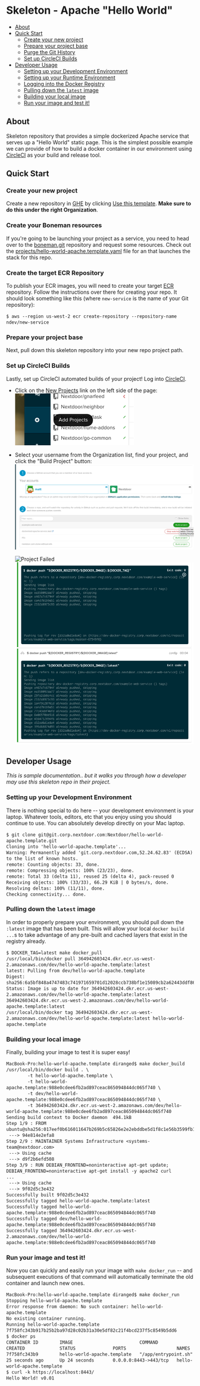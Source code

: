 # Skeleton - Apache "Hello World"

- [About](#about)
- [Quick Start](#quick-start)
  - [Create your new project](#create-your-new-project)
  - [Prepare your project base](#prepare-your-project-base)
  - [Purge the Git History](#purge-the-git-history-and-create-a-fresh-one)
  - [Set up CircleCI Builds](#set-up-circleci-builds)
- [Developer Usage](#developer-usage)
  - [Setting up your Development Environment](#setting-up-your-development-environment)
  - [Setting up your Runtime Environment](#setting-up-your-runtime-environment)
  - [Logging into the Docker Registry](#logging-into-the-docker-registry)
  - [Pulling down the `latest` image](#pulling-down-the-latest-image)
  - [Building your local image](#building-your-local-image)
  - [Run your image and test it!](#run-your-image-and-test-it)

## About
Skeleton repository that provides a simple dockerized Apache service that
serves up a "Hello World" static page. This is the simplest possible example we
can provide of how to build a docker container in our environment using
[CircleCI](https://circleci.corp.nextdoor.com) as your build and release
tool.

## Quick Start

### Create your new project

Create a new repository in [GHE](https://git.corp.nextdoor.com) by clicking
[Use this template](https://git.corp.nextdoor.com/Nextdoor/hello-world-apache.template/generate).
**Make sure to do this under the right Organization**.

### Create your Boneman resources
[project]: https://git.corp.nextdoor.com/Nextdoor/boneman.git/blob/main/projects/hello-world-apache.template.yaml
[boneman]: https://git.corp.nextdoor.com/Nextdoor/boneman.git

If you're going to be launching your project as a service, you need to head
over to the [boneman.git][boneman] repository and request some resources. Check
out the [projects/hello-world-apache.template.yaml][project] file for an that
launches the stack for this repo.

### Create the target ECR Repository

To publish your ECR images, you will need to create your target
[ECR](https://go.corp.nextdoor.com/ecr) repository. Follow the instructions
over there for creating your repo. It should look something like this (where
`new-service` is the name of your Git repository):

    $ aws --region us-west-2 ecr create-repository --repository-name ndev/new-service

### Prepare your project base

Next, pull down this skeleton repository into your new repo project path.

### Set up CircleCI Builds

Lastly, set up CircleCI automated builds of your project! Log into
[CircleCI](https://circleci.corp.nextdoor.com).

* Click on the
  [New Projects](https://circleci.corp.nextdoor.com/add-projects) link on the
  left side of the page:
  ![New Projects](images/new_project.png)

* Select your username from the Organization list, find your project, and click
  the "Build Project" button:
  ![Build Project](images/build_project.png)

  ![Project Failed](images/project_failed.png)
  ![Docker Push](images/docker_push.png)

## Developer Usage
_This is sample documentation.. but it walks you through how a developer may
use this skeleton repo in their project._

### Setting up your Development Environment

There is nothing special to do here -- your development environment is your
laptop. Whatever tools, editors, etc that you enjoy using you should continue
to use. You can absolutely develop directly on your Mac laptop.

    $ git clone git@git.corp.nextdoor.com:Nextdoor/hello-world-apache.template.git
    Cloning into 'hello-world-apache.template'...
    Warning: Permanently added 'git.corp.nextdoor.com,52.24.62.83' (ECDSA) to the list of known hosts.
    remote: Counting objects: 33, done.
    remote: Compressing objects: 100% (23/23), done.
    remote: Total 33 (delta 11), reused 25 (delta 4), pack-reused 0
    Receiving objects: 100% (33/33), 66.29 KiB | 0 bytes/s, done.
    Resolving deltas: 100% (11/11), done.
    Checking connectivity... done.

### Pulling down the `latest` image

In order to properly prepare your environment, you should pull down the
`:latest` image that has been built. This will allow your local `docker build
...`s to take advantage of any pre-built and cached layers that exist in the
registry already.

    $ DOCKER_TAG=latest make docker_pull
    /usr/local/bin/docker pull 364942603424.dkr.ecr.us-west-2.amazonaws.com/dev/hello-world-apache.template:latest
    latest: Pulling from dev/hello-world-apache.template
    Digest: sha256:6a5bf848a4747483c741971659701d12028ccb738bf1e15089cb2a62443ddf86
    Status: Image is up to date for 364942603424.dkr.ecr.us-west-2.amazonaws.com/dev/hello-world-apache.template:latest
    364942603424.dkr.ecr.us-west-2.amazonaws.com/dev/hello-world-apache.template:latest
    /usr/local/bin/docker tag 364942603424.dkr.ecr.us-west-2.amazonaws.com/dev/hello-world-apache.template:latest hello-world-apache.template

### Building your local image

Finally, building your image to test it is super easy!

    MacBook-Pro:hello-world-apache.template diranged$ make docker_build
    /usr/local/bin/docker build . \
    		-t hello-world-apache.template \
    		-t hello-world-apache.template:988e0cdee6fb2ad897ceac865094844dc065f740 \
    		-t dev/hello-world-apache.template:988e0cdee6fb2ad897ceac865094844dc065f740 \
    		-t 364942603424.dkr.ecr.us-west-2.amazonaws.com/dev/hello-world-apache.template:988e0cdee6fb2ad897ceac865094844dc065f740
    Sending build context to Docker daemon  494.1kB
    Step 1/9 : FROM ubuntu@sha256:017eef0b616011647b269b5c65826e2e2ebddbe5d1f8c1e56b3599fb14fabec8
     ---> 94e814e2efa8
    Step 2/9 : MAINTAINER Systems Infrastructure <systems-team@nextdoor.com>
     ---> Using cache
     ---> d9f2b6efd508
    Step 3/9 : RUN DEBIAN_FRONTEND=noninteractive apt-get update;     DEBIAN_FRONTEND=noninteractive apt-get install -y apache2 curl
    ...
     ---> Using cache
     ---> 9f02d5c3e432
    Successfully built 9f02d5c3e432
    Successfully tagged hello-world-apache.template:latest
    Successfully tagged hello-world-apache.template:988e0cdee6fb2ad897ceac865094844dc065f740
    Successfully tagged dev/hello-world-apache.template:988e0cdee6fb2ad897ceac865094844dc065f740
    Successfully tagged 364942603424.dkr.ecr.us-west-2.amazonaws.com/dev/hello-world-apache.template:988e0cdee6fb2ad897ceac865094844dc065f740

### Run your image and test it!

Now you can quickly and easily run your image with `make docker_run` -- and
subsequent executions of that command will automatically terminate the old
container and launch new ones.

    MacBook-Pro:hello-world-apache.template diranged$ make docker_run
    Stopping hello-world-apache.template
    Error response from daemon: No such container: hello-world-apache.template
    No existing container running.
    Running hello-world-apache.template
    7f758fc343b917b25b2ba97d28c02b31a30e5df82c21f4bcd237f5c8549b5dd6
    $ docker ps
    CONTAINER ID        IMAGE                         COMMAND                CREATED             STATUS              PORTS                   NAMES
    7f758fc343b9        hello-world-apache.template   "/app/entrypoint.sh"   25 seconds ago      Up 24 seconds       0.0.0.0:8443->443/tcp   hello-world-apache.template
    $ curl -k https://localhost:8443/
    Hello World! v0.01
